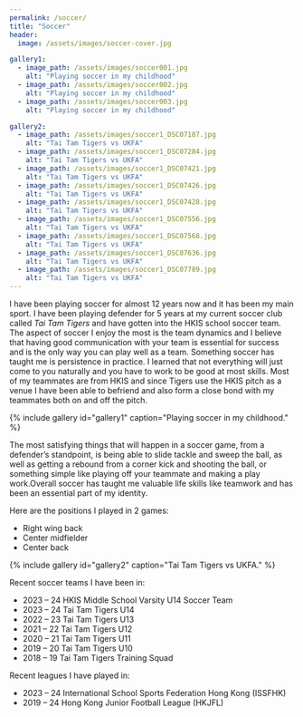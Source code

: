 ```yaml
---
permalink: /soccer/
title: "Soccer"
header:
  image: /assets/images/soccer-cover.jpg

gallery1:
  - image_path: /assets/images/soccer001.jpg
    alt: "Playing soccer in my childhood"
  - image_path: /assets/images/soccer002.jpg
    alt: "Playing soccer in my childhood"
  - image_path: /assets/images/soccer003.jpg
    alt: "Playing soccer in my childhood"

gallery2:
  - image_path: /assets/images/soccer1_DSC07187.jpg
    alt: "Tai Tam Tigers vs UKFA"
  - image_path: /assets/images/soccer1_DSC07284.jpg
    alt: "Tai Tam Tigers vs UKFA"
  - image_path: /assets/images/soccer1_DSC07421.jpg
    alt: "Tai Tam Tigers vs UKFA"
  - image_path: /assets/images/soccer1_DSC07426.jpg
    alt: "Tai Tam Tigers vs UKFA"
  - image_path: /assets/images/soccer1_DSC07428.jpg
    alt: "Tai Tam Tigers vs UKFA"
  - image_path: /assets/images/soccer1_DSC07556.jpg
    alt: "Tai Tam Tigers vs UKFA"
  - image_path: /assets/images/soccer1_DSC07568.jpg
    alt: "Tai Tam Tigers vs UKFA"
  - image_path: /assets/images/soccer1_DSC07636.jpg
    alt: "Tai Tam Tigers vs UKFA"
  - image_path: /assets/images/soccer1_DSC07789.jpg
    alt: "Tai Tam Tigers vs UKFA"
---
```


I have been playing soccer for almost 12 years now and it has been my main sport. I have been playing defender for 5 years at my current soccer club called *Tai Tam Tigers* and have gotten into the HKIS school soccer team. The aspect of soccer I enjoy the most is the team dynamics and I believe that having good communication with your team is essential for success and is the only way you can play well as a team. Something soccer has taught me is persistence in practice. I learned that not everything will just come to you naturally and you have to work to be good at most skills. Most of my teammates are from HKIS and since Tigers use the HKIS pitch as a venue I have been able to befriend and also form a close bond with my teammates both on and off the pitch.

{% include gallery id="gallery1" caption="Playing soccer in my childhood." %}

The most satisfying things that will happen in a soccer game, from a defender’s standpoint, is being able to slide tackle and sweep the ball, as well as getting a rebound from a corner kick and shooting the ball, or something simple like playing off your teammate and making a play work.Overall soccer has taught me valuable life skills like teamwork and has been an essential part of my identity.

Here are the positions I played in 2 games:
- Right wing back
- Center midfielder
- Center back
 
{% include gallery id="gallery2" caption="Tai Tam Tigers vs UKFA." %}

Recent soccer teams I have been in:
- 2023 – 24 HKIS Middle School Varsity U14 Soccer Team
- 2023 – 24 Tai Tam Tigers U14
- 2022 – 23 Tai Tam Tigers U13
- 2021 – 22 Tai Tam Tigers U12
- 2020 – 21 Tai Tam Tigers U11
- 2019 – 20 Tai Tam Tigers U10
- 2018 – 19 Tai Tam Tigers Training Squad
 
Recent leagues I have played in:
- 2023 – 24 International School Sports Federation Hong Kong (ISSFHK)
- 2019 – 24 Hong Kong Junior Football League (HKJFL)
